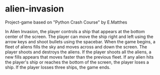 # alien-invasion
Project-game based on "Python Crash Course" by E.Matthes

In Alien Invasion, the player controls a ship that appears at the bottom center of the screen. The player can move the ship right and left using the arrow keys and shoot bullets using the spacebar. When the game begins, a fleet of aliens fills the sky and moves across and down the screen. The player shoots and destroys the aliens. If the player shoots all the aliens, a new fills appears that moves faster than the previous fleet. If any alien hits the player's ship or reaches the bottom of the screen, the player loses a ship. If the player losses three ships, the game ends.

